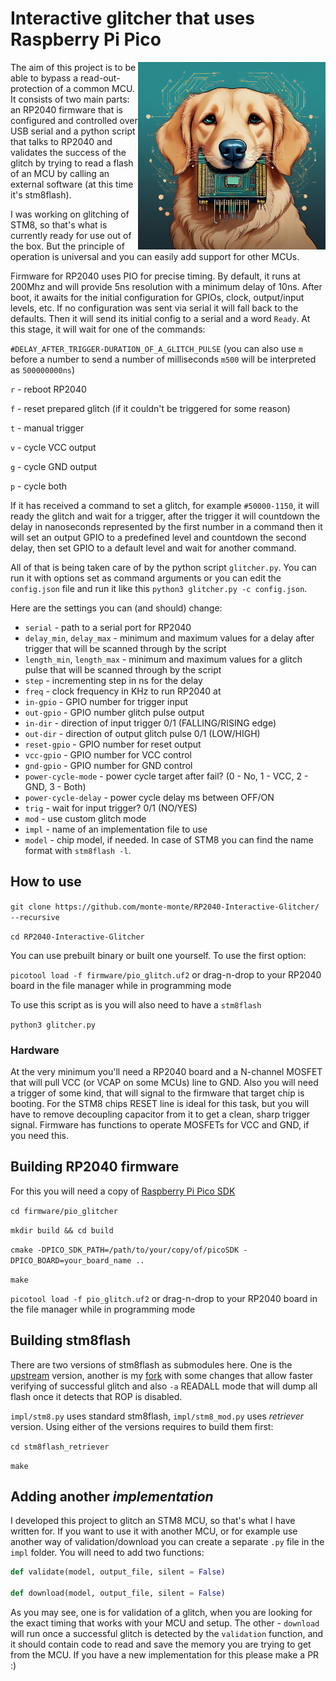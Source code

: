 # Interactive glitcher that uses Raspberry Pi Pico

<img align="right" width="300px" alt="AI slop of a Firmware Retriever" title="Firmware Retriever" src="./ai_slop_1.jpg">

The aim of this project is to be able to bypass a read-out-protection of a common MCU. It consists of two main parts: an RP2040 firmware that is configured and controlled over USB serial and a python script that talks to RP2040 and validates the success of the glitch by trying to read a flash of an MCU by calling an external software (at this time it's stm8flash).

I was working on glitching of STM8, so that's what is currently ready for use out of the box. But the principle of operation is universal and you can easily add support for other MCUs.

Firmware for RP2040 uses PIO for precise timing. By default, it runs at 200Mhz and will provide 5ns resolution with a minimum delay of 10ns.
After boot, it awaits for the initial configuration for GPIOs, clock, output/input levels, etc. If no configuration was sent via serial it will fall back to the defaults. Then it will send its initial config to a serial and a word ``Ready``. At this stage, it will wait for one of the commands:

``#DELAY_AFTER_TRIGGER-DURATION_OF_A_GLITCH_PULSE`` (you can also use ``m`` before a number to send a number of milliseconds ``m500`` will be interpreted as ``500000000ns``)

``r`` - reboot RP2040

``f`` - reset prepared glitch (if it couldn't be triggered for some reason)

``t`` - manual trigger

``v`` - cycle VCC output

``g`` - cycle GND output

``p`` - cycle both

If it has received a command to set a glitch, for example ``#50000-1150``, it will ready the glitch and wait for a trigger, after the trigger it will countdown the delay in nanoseconds represented by the first number in a command then it will set an output GPIO to a predefined level and countdown the second delay, then set GPIO to a default level and wait for another command.

All of that is being taken care of by the python script ``glitcher.py``. You can run it with options set as command arguments or you can edit the ``config.json`` file and run it like this ``python3 glitcher.py -c config.json``.

Here are the settings you can (and should) change:

- ``serial`` - path to a serial port for RP2040
- ``delay_min``, ``delay_max`` - minimum and maximum values for a delay after trigger that will be scanned through by the script
- ``length_min``, ``length_max`` - minimum and maximum values for a glitch pulse that will be scanned through by the script
- ``step`` - incrementing step in ns for the delay
- ``freq`` - clock frequency in KHz to run RP2040 at
- ``in-gpio`` - GPIO number for trigger input
- ``out-gpio`` - GPIO number glitch pulse output
- ``in-dir`` - direction of input trigger 0/1 (FALLING/RISING edge)
- ``out-dir`` - direction of output glitch pulse 0/1 (LOW/HIGH)
- ``reset-gpio`` - GPIO number for reset output
- ``vcc-gpio`` - GPIO number for VCC control
- ``gnd-gpio`` - GPIO number for GND control
- ``power-cycle-mode`` - power cycle target after fail? (0 - No, 1 - VCC, 2 - GND, 3 - Both)
- ``power-cycle-delay`` - power cycle delay ms between OFF/ON
- ``trig`` - wait for input trigger? 0/1 (NO/YES)
- ``mod`` - use custom glitch mode
- ``impl`` - name of an implementation file to use
- ``model`` - chip model, if needed. In case of STM8 you can find the name format with ``stm8flash -l``.

## How to use

``git clone https://github.com/monte-monte/RP2040-Interactive-Glitcher/ --recursive``

``cd RP2040-Interactive-Glitcher``

You can use prebuilt binary or built one yourself. To use the first option:

``picotool load -f firmware/pio_glitch.uf2`` or drag-n-drop to your RP2040 board in the file manager while in programming mode

To use this script as is you will also need to have a ``stm8flash``

``python3 glitcher.py``

### Hardware

At the very minimum you'll need a RP2040 board and a N-channel MOSFET that will pull VCC (or VCAP on some MCUs) line to GND. Also you will need a trigger of some kind, that will signal to the firmware that target chip is booting. For the STM8 chips RESET line is ideal for this task, but you will have to remove decoupling capacitor from it to get a clean, sharp trigger signal. Firmware has functions to operate MOSFETs for VCC and GND, if you need this.

## Building RP2040 firmware

For this you will need a copy of [Raspberry Pi Pico SDK](https://github.com/raspberrypi/pico-sdk)

``cd firmware/pio_glitcher``

``mkdir build && cd build``

``cmake -DPICO_SDK_PATH=/path/to/your/copy/of/picoSDK -DPICO_BOARD=your_board_name ..``

``make``

``picotool load -f pio_glitch.uf2`` or drag-n-drop to your RP2040 board in the file manager while in programming mode

## Building stm8flash

There are two versions of stm8flash as submodules here. One is the [upstream](https://github.com/vdudouyt/stm8flash) version, another is my [fork](https://github.com/monte-monte/stm8flash_retriever) with some changes that allow faster verifying of successful glitch and also ``-a`` READALL mode that will dump all flash once it detects that ROP is disabled.

``impl/stm8.py`` uses standard stm8flash, ``impl/stm8_mod.py`` uses *retriever* version. Using either of the versions requires to build them first:

``cd stm8flash_retriever``

``make``

## Adding another *implementation*

I developed this project to glitch an STM8 MCU, so that's what I have written for. If you want to use it with another MCU, or for example use another way of validation/download you can create a separate ``.py`` file in the ``impl`` folder. You will need to add two functions:
```Python
def validate(model, output_file, silent = False)

def download(model, output_file, silent = False)
```
As you may see, one is for validation of a glitch, when you are looking for the exact timing that works with your MCU and setup. The other - ``download`` will run once a successful glitch is detected by the ``validation`` function, and it should contain code to read and save the memory you are trying to get from the MCU. If you have a new implementation for this please make a PR :)